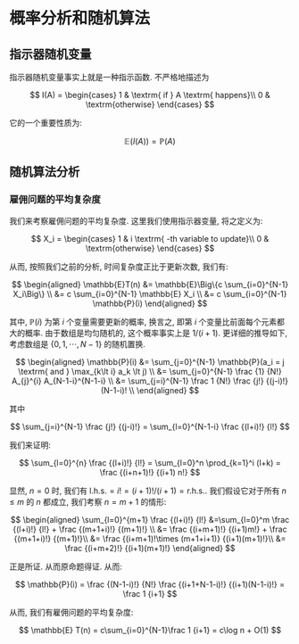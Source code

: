 # 概率分析和随机算法

## 指示器随机变量

指示器随机变量事实上就是一种指示函数. 不严格地描述为

$$
I(A) = \begin{cases}
1 & \textrm{ if } A \textrm{ happens}\\
0 & \textrm{otherwise}
\end{cases}
$$

它的一个重要性质为:

$$
\mathbb{E}(I(A)) = \mathbb{P}(A)
$$

## 随机算法分析

### 雇佣问题的平均复杂度

我们来考察雇佣问题的平均复杂度. 这里我们使用指示器变量, 将之定义为:

$$
X_i = \begin{cases}
1 & i \textrm{ -th variable to update}\\
0 & \textrm{otherwise}
\end{cases}
$$

从而, 按照我们之前的分析, 时间复杂度正比于更新次数, 我们有:

$$
\begin{aligned}
\mathbb{E}T(n) &= \mathbb{E}\Big\{c \sum_{i=0}^{N-1} X_i\Big\} \\
&= c \sum_{i=0}^{N-1} \mathbb{E} X_i \\
&= c \sum_{i=0}^{N-1} \mathbb{P}(i)
\end{aligned}
$$

其中, $\mathbb{P}(i)$ 为第 $i$ 个变量需要更新的概率, 换言之, 即第 $i$ 个变量比前面每个元素都大的概率. 由于数组是均匀随机的, 这个概率事实上是 $1/(i+1)$. 更详细的推导如下, 考虑数组是 $\{0,1,\cdots, N-1\}$ 的随机置换.

$$
\begin{aligned}
\mathbb{P}(i) &= \sum_{j=0}^{N-1} \mathbb{P}(a_i = j \textrm{ and } \max_{k\lt i} a_k \lt j) \\
&= \sum_{j=0}^{N-1} \frac {1} {N!} A_{j}^{i} A_{N-1-i}^{N-1-i} \\
&= \sum_{j=i}^{N-1} \frac 1 {N!} \frac {j!} {(j-i)!} (N-1-i)! \\
\end{aligned}
$$

其中

$$
\sum_{j=i}^{N-1} \frac {j!} {(j-i)!} = \sum_{l=0}^{N-1-i} \frac {(l+i)!} {l!}
$$

我们来证明:

$$
\sum_{l=0}^{n} \frac {(l+i)!} {l!} = \sum_{l=0}^n \prod_{k=1}^i (l+k) = \frac {(i+n+1)!} {(i+1) n!}
$$

显然, $n=0$ 时, 我们有 $\textrm{l.h.s.}=i!=(i+1)!/(i+1) = \textrm{r.h.s.}$. 我们假设它对于所有 $n\leq m$ 的 $n$ 都成立, 我们考察 $n=m+1$ 的情形:

$$
\begin{aligned}
\sum_{l=0}^{m+1} \frac {(l+i)!} {l!} &=\sum_{l=0}^m \frac {(l+i)!} {l!} + \frac {(m+1+i)!} {(m+1)!} \\
&= \frac {(i+m+1)!} {(i+1)m!} + \frac {(m+1+i)!} {(m+1)!}\\
&= \frac {(i+m+1)!\times (m+1+i+1)} {(i+1)(m+1)!}\\
&= \frac {(i+m+2)!} {(i+1)(m+1)!}
\end{aligned}
$$

正是所证. 从而原命题得证. 从而:

$$
\mathbb{P}(i) = \frac {(N-1-i)!} {N!} \frac {(i+1+N-1-i)!} {(i+1)(N-1-i)!} = \frac 1 {i+1}
$$

从而, 我们有雇佣问题的平均复杂度:

$$
\mathbb{E} T(n) = c\sum_{i=0}^{N-1}\frac 1 {i+1} = c\log n + O(1)
$$
